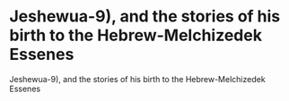 # Jeshewua-9), and the stories of his birth to the Hebrew-Melchizedek Essenes

Jeshewua-9), and the stories of his birth to the Hebrew-Melchizedek Essenes